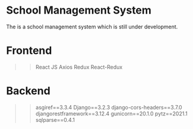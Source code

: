 # School Management System

The is a school management system which is still under development.

# Frontend

> > React JS
> > Axios
> > Redux
> > React-Redux

# Backend

> > asgiref==3.3.4
> > Django==3.2.3
> > django-cors-headers==3.7.0
> > djangorestframework==3.12.4
> > gunicorn==20.1.0
> > pytz==2021.1
> > sqlparse==0.4.1
